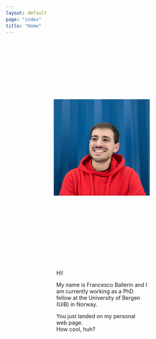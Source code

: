 ```yaml
---
layout: default
page: "index"
title: "Home"
---
```


<div class="w3-container w3-content w3-center">
  <div class="w3-hide-large" style="height:64px;"></div>

  <!--Some horizontal padding on larger devices-->
  <div class="w3-col l1 m0 s0">&nbsp;</div>

  <div class="w3-col l5 m12 s12 w3-container">
    <div style="min-height:400px; position: relative;">
      <div class="w3-center" style="position: absolute; top: 50%; left: 50%; transform: translate(-50%,-50%);">
        <img src="/assets/images/propic.jpg" class="w3-circle" alt="Me: Francesco Ballerin" style="width:100%">
      </div>
    </div>
  </div>

  <div class="w3-col l5 m12 s12 w3-container w3-center">
    <div style="min-height:400px; position: relative;">
      <div class="w3-border w3-center w3-white" style="width:60%; position: absolute; top: 50%;left: 50%; transform: translate(-50%,-50%);">
        <p style="padding-left:32px; padding-right:32px;">Hi!</p>
        <p style="padding-left:32px; padding-right:32px;">My name is Francesco Ballerin and I am currently working as a PhD fellow at the University of Bergen
        (UiB) in Norway.</p>
        <p style="padding-left:32px; padding-right: 32px;">You just landed on my personal web page.<br>How cool, huh?</p>
      </div>
    </div>
  </div>

  <!--Some horizontal padding on larger devices-->
  <div class="w3-col l1 m0 s0">&nbsp;</div>
</div>